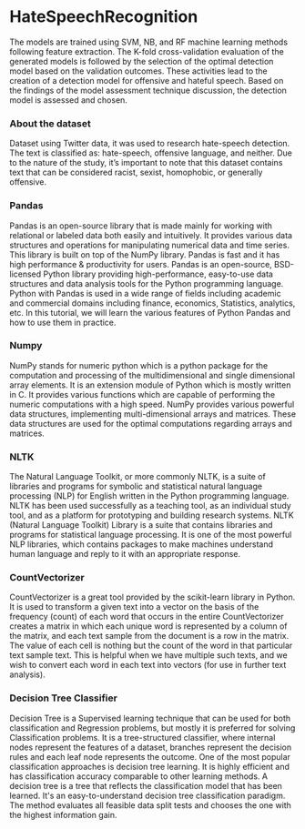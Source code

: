 # HateSpeechRecognition

The models are trained using SVM, NB, and RF machine learning methods following feature extraction. 
The K-fold cross-validation evaluation of the generated models is followed by the selection of the optimal detection model based on the validation outcomes. 
These activities lead to the creation of a detection model for offensive and hateful speech. 
Based on the findings of the model assessment technique discussion, the detection model is assessed and chosen. 

### About the dataset 
Dataset using Twitter data, it was used to research hate-speech detection. 
The text is classified as: hate-speech, offensive language, and neither. Due to the nature of the study, it’s important to note that this dataset contains text that can be considered racist, sexist, homophobic, or generally offensive. 

### Pandas 
Pandas is an open-source library that is made mainly for working with relational or labeled data both easily and intuitively. It provides various data structures and operations for manipulating numerical data and time series. This library is built on top of the NumPy library. Pandas is fast and it has high performance & productivity for users. Pandas is an open-source, BSD-licensed Python library providing high-performance, easy-to-use data structures and data analysis tools for the Python programming language. Python with Pandas is used in a wide range of fields including academic and commercial domains including finance, economics, Statistics, analytics, etc. In this tutorial, we will learn the various features of Python Pandas and how to use them in practice. 

### Numpy 
NumPy stands for numeric python which is a python package for the computation and processing of the multidimensional and single dimensional array elements. It is an extension module of Python which is mostly written in C. It provides various functions which are capable of performing the numeric computations with a high speed. NumPy provides various powerful data structures, implementing multi-dimensional arrays and matrices. These data structures are used for the optimal computations regarding arrays and matrices. 

### NLTK 
The Natural Language Toolkit, or more commonly NLTK, is a suite of libraries and programs for symbolic and statistical natural language processing (NLP) for English written in the Python programming language.  NLTK has been used successfully as a teaching tool, as an individual study tool, and as a platform for prototyping and building research systems. NLTK (Natural Language Toolkit) Library is a suite that contains libraries and programs for statistical language processing. It is one of the most powerful NLP libraries, which contains packages to make machines understand human language and reply to it with an appropriate response. 

### CountVectorizer 
CountVectorizer is a great tool provided by the scikit-learn library in Python. It is used to transform a given text into a vector on the basis of the frequency (count) of each word that occurs in the entire CountVectorizer creates a matrix in which each unique word is represented by a column of the matrix, and each text sample from the document is a row in the matrix. The value of each cell is nothing but the count of the word in that particular text sample text. This is helpful when we have multiple such texts, and we wish to convert each word in each text into vectors (for use in further text analysis).

### Decision Tree Classifier 
Decision Tree is a Supervised learning technique that can be used for both classification and Regression problems, but mostly it is preferred for solving Classification problems. It is a tree-structured classifier, where internal nodes represent the features of a dataset, branches represent the decision rules and each leaf node represents the outcome. One of the most popular classification approaches is decision tree learning. It is highly efficient and has classification accuracy comparable to other learning methods. A decision tree is a tree that reflects the classification model that has been learned. It's an easy-to-understand decision tree classification paradigm. The method evaluates all feasible data split tests and chooses the one with the highest information gain. 

